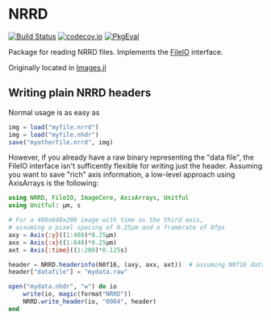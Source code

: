 # NRRD
[![Build Status](https://travis-ci.org/JuliaIO/NRRD.jl.svg?branch=master)](https://travis-ci.org/JuliaIO/NRRD.jl)
[![codecov.io](http://codecov.io/github/JuliaIO/NRRD.jl/coverage.svg?branch=master)](http://codecov.io/github/JuliaIO/NRRD.jl?branch=master)
[![PkgEval][pkgeval-img]][pkgeval-url]

Package for reading NRRD files.
Implements the  [FileIO](https://github.com/JuliaIO/FileIO.jl) interface.

Originally located in [Images.jl](https://github.com/timholy/Images.jl)

## Writing plain NRRD headers

Normal usage is as easy as

```julia
img = load("myfile.nrrd")
img = load("myfile.nhdr")
save("myotherfile.nrrd", img)
```

However, if you already have a raw binary representing the "data
file", the FileIO interface isn't sufficently flexible for writing
just the header. Assuming you want to save "rich" axis information, a
low-level approach using AxisArrays is the following:

```julia
using NRRD, FileIO, ImageCore, AxisArrays, Unitful
using Unitful: μm, s

# For a 480x640x200 image with time as the third axis,
# assuming a pixel spacing of 0.25μm and a framerate of 8fps
axy = Axis{:y}((1:480)*0.25μm)
axx = Axis{:x}((1:640)*0.25μm)
axt = Axis{:time}((1:200)*0.125s)

header = NRRD.headerinfo(N0f16, (axy, axx, axt))  # assuming N0f16 data
header["datafile"] = "mydata.raw"

open("mydata.nhdr", "w") do io
    write(io, magic(format"NRRD"))
    NRRD.write_header(io, "0004", header)
end
```

[pkgeval-img]: https://juliaci.github.io/NanosoldierReports/pkgeval_badges/N/NRRD.svg
[pkgeval-url]: https://juliaci.github.io/NanosoldierReports/pkgeval_badges/report.html
